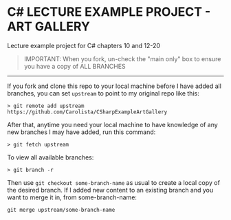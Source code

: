 # C# LECTURE EXAMPLE PROJECT - ART GALLERY

Lecture example project for C# chapters 10 and 12-20

> IMPORTANT: When you fork, un-check the "main only" box to ensure you have a copy of ALL BRANCHES

---
If you fork and clone this repo to your local machine before I have added all branches, you can set `upstream` to point to my original repo like this:

```
> git remote add upstream https://github.com/Carolista/CSharpExampleArtGallery
```

After that, anytime you need your local machine to have knowledge of any new branches I may have added, run this command:

```
> git fetch upstream
```

To view all available branches:

```
> git branch -r
```

Then use `git checkout some-branch-name` as usual to create a local copy of the desired branch.
If I added new content to an existing branch and you want to merge it in, from some-branch-name:

```
git merge upstream/some-branch-name
```

